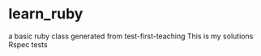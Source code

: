 # learn_ruby
a basic ruby class generated from test-first-teaching
This is my solutions Rspec tests 
